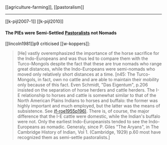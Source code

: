 [[agriculture-farming]], [[pastoralism]]

---


[[k-pijl2007-1]]
[[k-pijl2010]]
#### The PIEs were Semi-Settled [Pastoralists](pastoralism) not Nomads
[[lincoln1981]]p9 criticised [[w-koppers]]:
> [He] vastly overemphasized the importance of the horse sacrifice for the Indo-Europeans and was thus led to compare them with the Turco-Mongols despite the fact that these are true nomads who range great distances, while the Indo-Europeans were semi-nomads who moved only relatively short distances at a time. [n45: The Turco-Mongols, in fact, own no cattle and are able to maintain their mobility only because of this fact. Even Schmidt, "Das Eigentum", p.206 insisted on the separation of horse herders and cattle herders. The I-E relationship to horses and cattle is somewhat similar to that of the North American Plains Indians to horses and buffalo: the former was highly important and much employed, but the latter was the means of subsistence. See [(f-roe1955p196)]((f-roe1955).md). There is, of course, the major difference that the I-E cattle were domestic, while the Indian's buffalo were not. Only the earliest Indo-Europeanists tended to see the Indo-Europeans as nomadic. Generaly, since P. Giles "The Aryans", in The Cambridge History of Indian, Vol 1. (Cambridge, 1929) p.60 most have recognized them as semi-settle pastoralists.]